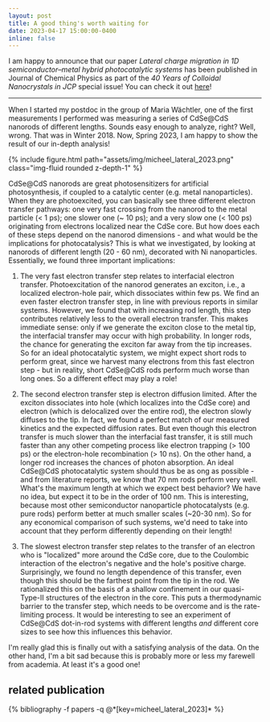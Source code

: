 ```yaml
---
layout: post
title: A good thing's worth waiting for
date: 2023-04-17 15:00:00-0400
inline: false
---
```


I am happy to announce that our paper *Lateral charge migration in 1D semiconductor–metal hybrid photocatalytic systems* has been published in Journal of Chemical Physics as part of the *40 Years of Colloidal Nanocrystals in JCP* special issue! You can check it out [here](https://aip.scitation.org/doi/10.1063/5.0144785)!

***

When I started my postdoc in the group of Maria Wächtler, one of the first measurements I performed was measuring a series of CdSe@CdS nanorods of different lengths. Sounds easy enough to analyze, right? Well, wrong. That was in Winter 2018. Now, Spring 2023, I am happy to show the result of our in-depth analysis!

 {% include figure.html path="assets/img/micheel_lateral_2023.png" class="img-fluid rounded z-depth-1" %}

CdSe@CdS nanorods are great photosensitizers for artificial photosynthesis, if coupled to a catalytic center (e.g. metal nanoparticles). When they are photoexcited, you can basically see three different electron transfer pathways: one very fast crossing from the nanorod to the metal particle (< 1 ps); one slower one (~ 10 ps); and a very slow one (< 100 ps) originating from electrons localized near the CdSe core. But how does each of these steps depend on the nanorod dimensions - and what would be the implications for photocatalysis? This is what we investigated, by looking at nanorods of different length (20 - 60 nm), decorated with Ni nanoparticles. Essentially, we found three important implications:

1. The very fast electron transfer step relates to interfacial electron transfer. Photoexcitation of the nanorod generates an exciton, i.e., a localized electron-hole pair, which dissociates within few ps. We find an even faster electron transfer step, in line with previous reports in similar systems. However, we found that with increasing rod length, this step contributes relatively less to the overall electron transfer. This makes immediate sense: only if we generate the exciton close to the metal tip, the interfacial transfer may occur with high probability. In longer rods, the chance for generating the exciton far away from the tip increases. So for an ideal photocatalytic system, we might expect short rods to perform great, since we harvest many electrons from this fast electron step - but in reality, short CdSe@CdS rods perform much worse than long ones. So a different effect may play a role!

2. The second electron transfer step is electron diffusion limited. After the exciton dissociates into hole (which localizes into the CdSe core) and electron (which is delocalized over the entire rod), the electron slowly diffuses to the tip. In fact, we found a perfect match of our measured kinetics and the expected diffusion rates. But even though this electron transfer is much slower than the interfacial fast transfer, it is still much faster than any other competing process like electron trapping (> 100 ps) or the electron-hole recombination (> 10 ns). On the other hand, a longer rod increases the chances of photon absorption. An ideal CdSe@CdS photocatalytic system should thus be as ong as possible - and from literature reports, we know that 70 nm rods perform very well. What's the maximum length at which we expect best behavior? We have no idea, but expect it to be in the order of 100 nm. This is interesting, because most other semiconductor nanoparticle photocatalysts (e.g. pure rods) perform better at much smaller scales (~20-30 nm). So for any economical comparison of such systems, we'd need to take into account that they perform differently depending on their length!

3. The slowest electron transfer step relates to the transfer of an electron who is "localized" more around the CdSe core, due to the Coulombic interaction of the electron's negative and the hole's positive charge. Surprisingly, we found no length dependence of this transfer, even though this should be the farthest point from the tip in the rod. We rationalized this on the basis of a shallow confinement in our quasi-Type-II structures of the electron in the core. This puts a thermodynamic barrier to the transfer step, which needs to be overcome and is the rate-limiting process. It would be interesting to see an experiment of CdSe@CdS dot-in-rod systems with different lengths *and* different core sizes to see how this influences this behavior.

I'm really glad this is finally out with a satisfying analysis of the data. On the other hand, I'm a bit sad because this is probably more or less my farewell from academia. At least it's a good one!

## related publication
<div class="publications">
  {% bibliography -f papers -q @*[key=micheel_lateral_2023]* %}
</div>
